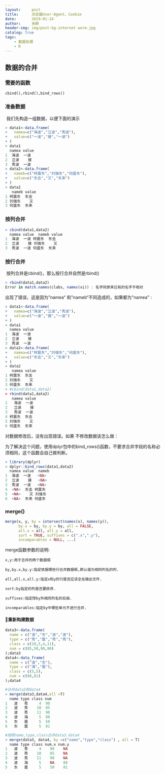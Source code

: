 ```yaml
---
layout:     post
title:      浏览器User-Agent、Cookie   
date:       2019-01-24
author:     余醉
header-img: img/post-bg-internet worm.jpg
catalog: true
tags:
    - 数据处理
    - R
---
```

## 数据的合并

### 需要的函数

```
cbind(),rbind(),bind_rows()
```

### 准备数据

​    我们先构造一组数据，以便下面的演示

```R
> data1<-data.frame(
+   namea=c("海波","立波","秀波"),
+   value=c("一波","接","一波")
+ )
> data1
  namea value
1  海波  一波
2  立波    接
3  秀波  一波
> data2<-data.frame(
+   nameb=c("柯震东","刘强东","何盛东"),
+   value=c("东去","又","东来")
+ )
> data2
   nameb value
1 柯震东  东去
2 刘强东    又
3 何盛东  东来
```

### 按列合并

```R
> cbind(data1,data2)
  namea value  nameb value
1  海波  一波 柯震东  东去
2  立波    接 刘强东    又
3  秀波  一波 何盛东  东来
```

### 按行合并

​    按列合并是cbind()，那么按行合并自然是rbind()

```R
> rbind(data1,data2)
Error in match.names(clabs, names(xi)) : 名字同原来已有的名字不相对
```

出现了错误，这是因为”namea“ 和”nameb“不同造成的，如果都为"namea" :

```R
> data1<-data.frame(
+   namea=c("海波","立波","秀波"),
+   value=c("一波","接","一波")
+ )
> data1
  namea value
1  海波  一波
2  立波    接
3  秀波  一波
> data2<-data.frame(
+   namea=c("柯震东","刘强东","何盛东"),
+   value=c("东去","又","东来")
+ )
> data2
   namea value
1 柯震东  东去
2 刘强东    又
3 何盛东  东来
> #cbind(data1,data2)
> rbind(data1,data2)
   namea value
1   海波  一波
2   立波    接
3   秀波  一波
4 柯震东  东去
5 刘强东    又
6 何盛东  东来
```

对数据修改后，没有出现错误。如果 不修改数据该怎么做：

​    为了解决这个问题，使用dplyr包中的bind_rows()函数，不要求合并字段的名称必须相同，这个函数会自己做判断。

```R
> library(dplyr)
> dplyr::bind_rows(data1,data2)
  namea value  nameb
1  海波  一波   <NA>
2  立波    接   <NA>
3  秀波  一波   <NA>
4  <NA>  东去 柯震东
5  <NA>    又 刘强东
6  <NA>  东来 何盛东
```

### merge()

```R
merge(x, y, by = intersect(names(x), names(y)),
      by.x = by, by.y = by, all = FALSE, 
      all.x = all, all.y = all,
      sort = TRUE, suffixes = c(".x",".y"),
      incomparables = NULL, ...)
```

  merge函数参数的说明:

    x,y:用于合并的两个数据框
    
    by,by.x,by.y:指定依据哪些行合并数据框,默认值为相同列名的列.
    
    all,all.x,all.y:指定x和y的行是否应该全在输出文件.
    
    sort:by指定的列是否要排序.
    
    suffixes:指定除by外相同列名的后缀.
    
    incomparables:指定by中哪些单元不进行合并.

#### 重新构建数据

```R
data3<-data.frame(
  name = c("波","东","波","波"),
  type = c("秀","震","秀","秀"),
  class = c(10,5,4,11),
  num = c(85,50,90,90)
);data3
data4<-data_frame(
  name = c("波","东"),
  type = c("海","震"),
  class = c(5,5),
  num = c(88,81)
);data4
```

```r
#合并data3和data4
> merge(data3,data4,all =T)
  name type class num
1   波   秀     4  90
2   波   秀    10  85
3   波   秀    11  90
4   波   海     5  88
5   东   震     5  50
6   东   震     5  81
```

```r
#按照name,type,class合并data3.data4
> merge(data3, data4, by =c("name","type","class") , all = T)
  name type class num.x num.y
1   波   秀     4    90    NA
2   波   秀    10    85    NA
3   波   秀    11    90    NA
4   波   海     5    NA    88
5   东   震     5    50    81
```
